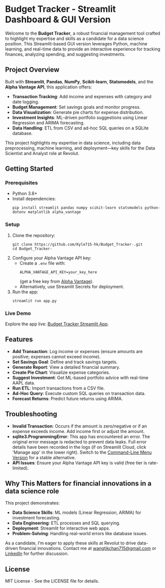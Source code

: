 # Budget Tracker - Streamlit Dashboard & GUI Version

Welcome to the **Budget Tracker**, a robust financial management tool crafted to highlight my expertise and skills as a candidate for a data science position. This Streamlit-based GUI version leverages Python, machine learning, and real-time data to provide an interactive experience for tracking finances, analyzing spending, and suggesting investments.

## Project Overview
Built with **Streamlit**, **Pandas**, **NumPy**, **Scikit-learn**, **Statsmodels**, and the **Alpha Vantage API**, this application offers:
- **Transaction Tracking**: Add income and expenses with category and date logging.
- **Budget Management**: Set savings goals and monitor progress.
- **Data Visualization**: Generate pie charts for expense distribution.
- **Investment Insights**: ML-driven portfolio suggestions using Linear Regression and ARIMA forecasting.
- **Data Handling**: ETL from CSV and ad-hoc SQL queries on a SQLite database.

This project highlights my expertise in data science, including data preprocessing, machine learning, and deployment—key skills for the Data Scientist and Analyst role at Revolut.

## Getting Started

### Prerequisites
- Python 3.8+
- Install dependencies:
  ```
  pip install streamlit pandas numpy scikit-learn statsmodels python-dotenv matplotlib alpha_vantage
  ```

### Setup
1. Clone the repository:
   ```
   git clone https://github.com/Kyle715-hk/Budget_Tracker-.git
   cd Budget_Tracker-
   ```
2. Configure your Alpha Vantage API key:
   - Create a `.env` file with:
     ```
     ALPHA_VANTAGE_API_KEY=your_key_here
     ```
     (get a free key from [Alpha Vantage](https://www.alphavantage.co)).
   - Alternatively, use Streamlit Secrets for deployment.
3. Run the app:
   ```
   streamlit run app.py
   ```


### Live Demo
Explore the app live: [Budget Tracker Streamlit App](https://budget-tracker-kyle.streamlit.app).

## Features
- **Add Transaction**: Log income or expenses (ensure amounts are positive; expenses cannot exceed income).
- **Set Savings Goal**: Define and track savings targets.
- **Generate Report**: View a detailed financial summary.
- **Create Pie Chart**: Visualize expense categories.
- **Suggest Investment**: Get ML-based portfolio advice with real-time AAPL data.
- **Run ETL**: Import transactions from a CSV file.
- **Ad-Hoc Query**: Execute custom SQL queries on transaction data.
- **Forecast Returns**: Predict future returns using ARIMA.

## Troubleshooting
- **Invalid Transaction**: Occurs if the amount is zero/negative or if an expense exceeds income. Add income first or adjust the amount.
- **sqlite3.ProgrammingError**: This app has encountered an error. The original error message is redacted to prevent data leaks. Full error details have been recorded in the logs (if on Streamlit Cloud, click 'Manage app' in the lower right). Switch to the [Command-Line Menu Version](https://github.com/Kyle715-hk/Budget-Tracker) for a stable alternative.
- **API Issues**: Ensure your Alpha Vantage API key is valid (free tier is rate-limited).

## Why This Matters for financial innovations in a data science role
This project demonstrates:
- **Data Science Skills**: ML models (Linear Regression, ARIMA) for investment forecasting.
- **Data Engineering**: ETL processes and SQL querying.
- **Deployment**: Streamlit for interactive web apps.
- **Problem-Solving**: Handling real-world errors like database issues.

As a candidate, I’m eager to apply these skills at Revolut to drive data-driven financial innovations. Contact me at wangtikchan715@gmail.com or [LinkedIn](https://linkedin.com/in/wang-tik-chan) for further discussion.

## License
MIT License - See the LICENSE file for details.
